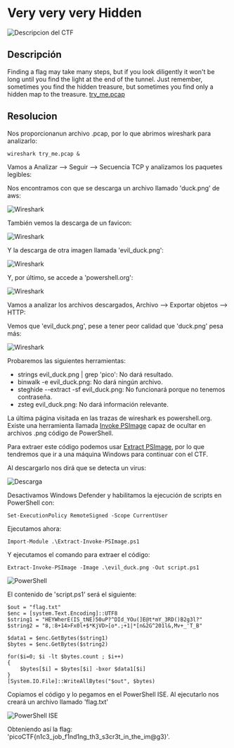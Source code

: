 # Very very very Hidden
![Descripcion del CTF](img/description.png)

## Descripción
Finding a flag may take many steps, but if you look diligently it won't be long until you find the light at the end of the tunnel. Just remember, sometimes you find the hidden treasure, but sometimes you find only a hidden map to the treasure. [try_me.pcap](https://mercury.picoctf.net/static/a31839d2f338802e72855b13e3dcb798/try_me.pcap)

## Resolucion
Nos proporcionanun archivo .pcap, por lo que abrimos wireshark para analizarlo:

```
wireshark try_me.pcap &
```

Vamos a Analizar --> Seguir --> Secuencia TCP y analizamos los paquetes legibles:

Nos encontramos con que se descarga un archivo llamado 'duck.png' de aws:

![Wireshark](img/wireshark1.png)

También vemos la descarga de un favicon:

![Wireshark](img/wireshark2.png)

Y la descarga de otra imagen llamada 'evil_duck.png':

![Wireshark](img/wireshark3.png)

Y, por último, se accede a 'powershell.org':

![Wireshark](img/wireshark4.png)

Vamos a analizar los archivos descargados, Archivo --> Exportar objetos -->  HTTP:

Vemos que 'evil_duck.png', pese a tener peor calidad que 'duck.png' pesa más:

![Wireshark](img/console.png)

Probaremos las siguientes herramientas:
- strings evil_duck.png | grep 'pico': No dará resultado.
- binwalk -e evil_duck.png: No dará ningún archivo.
- steghide --extract -sf evil_duck.png: No funcionará porque no tenemos contraseña.
- zsteg evil_duck.png: No dará información relevante.

La última página visitada en las trazas de wireshark es powershell.org. Existe una herramienta llamada [Invoke PSImage](https://github.com/peewpw/Invoke-PSImage) capaz de ocultar en archivos .png código de PowerShell.

Para extraer este código podemos usar [Extract PSImage](https://github.com/imurasheen/Extract-PSImage), por lo que tendremos que ir a una máquina Windows para continuar con el CTF.

Al descargarlo nos dirá que se detecta un virus:

![Descarga](img/download.png)

Desactivamos Windows Defender y habilitamos la ejecución de scripts en PowerShell con:

```
Set-ExecutionPolicy RemoteSigned -Scope CurrentUser ​
```

Ejecutamos ahora:

```
Import-Module .\Extract-Invoke-PSImage.ps1
```

Y ejecutamos el comando para extraer el código:

```
Extract-Invoke-PSImage -Image .\evil_duck.png -Out script.ps1
```

![PowerShell](img/powershell.png)

El contenido de 'script.ps1' será el siguiente:

```
$out = "flag.txt"
$enc = [system.Text.Encoding]::UTF8
$string1 = "HEYWherE(IS_tNE)50uP?^DId_YOu(]E@t*mY_3RD()B2g3l?"
$string2 = "8,:8+14>Fx0l+$*KjVD>[o*.;+1|*[n&2G^201l&,Mv+_'T_B"

$data1 = $enc.GetBytes($string1)
$bytes = $enc.GetBytes($string2)

for($i=0; $i -lt $bytes.count ; $i++)
{
    $bytes[$i] = $bytes[$i] -bxor $data1[$i]
}
[System.IO.File]::WriteAllBytes("$out", $bytes)
```

Copiamos el código y lo pegamos en el PowerShell ISE. Al ejecutarlo nos creará un archivo llamado 'flag.txt' 

![PowerShell ISE](img/powershellise.png)

Obteniendo así la flag: 'picoCTF{n1c3_job_f1nd1ng_th3_s3cr3t_in_the_im@g3}'.